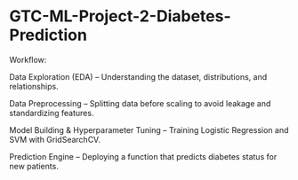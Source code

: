# GTC-ML-Project-2-Diabetes-Prediction
Workflow:

Data Exploration (EDA) – Understanding the dataset, distributions, and relationships.

Data Preprocessing – Splitting data before scaling to avoid leakage and standardizing features.

Model Building & Hyperparameter Tuning – Training Logistic Regression and SVM with GridSearchCV.

Prediction Engine – Deploying a function that predicts diabetes status for new patients.
